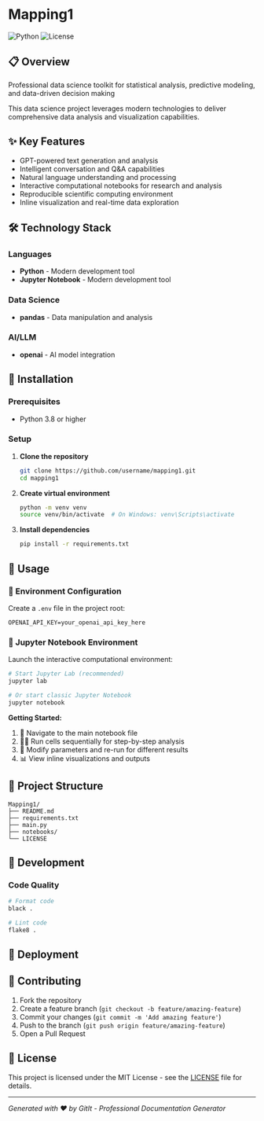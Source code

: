 # Mapping1

![Python](https://img.shields.io/badge/python-3.8+-blue.svg) ![License](https://img.shields.io/badge/license-MIT-blue.svg)

## 📋 Overview

Professional data science toolkit for statistical analysis, predictive modeling, and data-driven decision making

This data science project leverages modern technologies to deliver comprehensive data analysis and visualization capabilities.

## ✨ Key Features

- GPT-powered text generation and analysis
- Intelligent conversation and Q&A capabilities
- Natural language understanding and processing
- Interactive computational notebooks for research and analysis
- Reproducible scientific computing environment
- Inline visualization and real-time data exploration

## 🛠️ Technology Stack

### Languages
- **Python** - Modern development tool
- **Jupyter Notebook** - Modern development tool

### Data Science
- **pandas** - Data manipulation and analysis

### AI/LLM
- **openai** - AI model integration

## 🚀 Installation

### Prerequisites

- Python 3.8 or higher

### Setup

1. **Clone the repository**
   ```bash
   git clone https://github.com/username/mapping1.git
   cd mapping1
   ```

2. **Create virtual environment**
   ```bash
   python -m venv venv
   source venv/bin/activate  # On Windows: venv\Scripts\activate
   ```

3. **Install dependencies**
   ```bash
   pip install -r requirements.txt
   ```

## 🚀 Usage

### 🔑 Environment Configuration

Create a `.env` file in the project root:

```env
OPENAI_API_KEY=your_openai_api_key_here
```

### 📓 Jupyter Notebook Environment

Launch the interactive computational environment:

```bash
# Start Jupyter Lab (recommended)
jupyter lab

# Or start classic Jupyter Notebook
jupyter notebook
```

**Getting Started:**
1. 📂 Navigate to the main notebook file
2. 🏃‍♂️ Run cells sequentially for step-by-step analysis
3. 🔄 Modify parameters and re-run for different results
4. 📊 View inline visualizations and outputs

## 📁 Project Structure

```
Mapping1/
├── README.md
├── requirements.txt
├── main.py
├── notebooks/
└── LICENSE
```

## 🔧 Development

### Code Quality

```bash
# Format code
black .

# Lint code
flake8 .
```

## 🚀 Deployment

## 🤝 Contributing

1. Fork the repository
2. Create a feature branch (`git checkout -b feature/amazing-feature`)
3. Commit your changes (`git commit -m 'Add amazing feature'`)
4. Push to the branch (`git push origin feature/amazing-feature`)
5. Open a Pull Request

## 📄 License

This project is licensed under the MIT License - see the [LICENSE](LICENSE) file for details.

---

*Generated with ❤️ by GitIt - Professional Documentation Generator*
